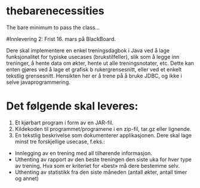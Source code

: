 # thebarenecessities
The bare minimum to pass the class...

#Innlevering 2: Frist 16. mars på BlackBoard. 


Dere skal implementere en enkel treningsdagbok i Java ved å lage funksjonalitet for typiske usecases (brukstilfeller), slik som å legge inn treninger, å  hente data om økter, hente ut alle treningsnotater, etc. Dette kan enten gjøres ved å lage et grafisk b
rukergrensesnitt, eller ved et enkelt tekstlig grensesnitt. Hensikten her er å trene på å bruke JDBC, og ikke i selve javaprogrammering. 

# Det følgende skal leveres:  

1. Et kjørbart program i form av en JAR-fil. 
2. Kildekoden til programmet/programene i en zip-fil, tar.gz eller lignende. 
3. En tekstlig beskrivelse som dokumenterer applikasjonen. Dere skal lage minst tre forskjellige usecase, f.eks.: 

* Innlegging av en trening med all tilhørende informasjon. 
* Uthenting av rapport av den beste treningen den siste uka for hver type av trening. 
  Hva som er kriteriet for «best» må dere bestemme selv. 
* Uthenting av statistikk fra den siste måneden (antall økter, antall timer og annet)
